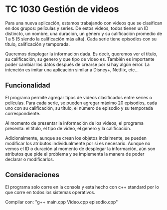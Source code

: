 # TC 1030 Gestión de videos

Para una nueva aplicación, estamos trabajando con videos que se clasifican en dos grupos: películas y series. De estos videos, todos tienen un ID distincto, un nombre, una duración, un género y su calificación promedio de 1 a 5 (5 siendo la calificación más alta).  Cada serie tiene episodios con su título, calificación y temporada. 

Queremos desplegar la información dada. Es decir, queremos ver el título, su calificación, su genero y que tipo de video es. También es importante poder cambiar los datos después de crearse por si hay algún error. La intención es imitar una aplicación similar a Disney+, Netflix, etc...

## Funcionalidad
El programa permite agregar tipos de videos clasificados entre series o películas. Para cada serie, se pueden agregar máximo 20 episodios, cada uno con su calificación, su título, el número de episodio y su temporada correspondiente. 

Al momento de presentar la información de los videos, el programa presenta: el título, el tipo de video, el genero y la calificación.

Adicionalmente, aunque se crean los objetos incialmente, se pueden modificar los atributos individualmente por si es necesario. Aunque no vemos el ID o duración al momento de desplegar la información, aún son atributos que pide el problema y se implementa la manera de poder declarar o modificarlos. 

## Consideraciones
El programa solo corre en la consola y esta hecho con c++ standard por lo que corre en todos los sistemas operativos.

Compilar con: "g++ main.cpp Video.cpp episodio.cpp"
